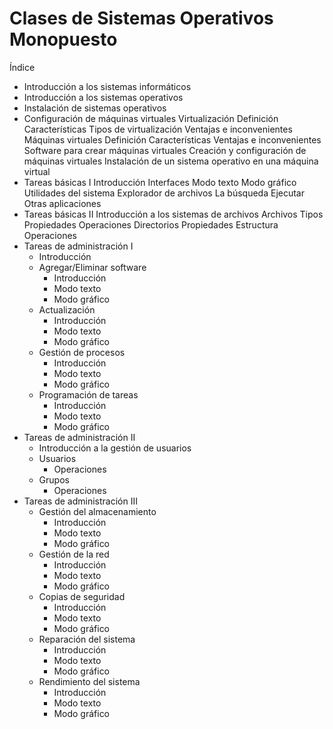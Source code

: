 # Clases de Sistemas Operativos Monopuesto

Índice

- Introducción a los sistemas informáticos
- Introducción a los sistemas operativos
- Instalación de sistemas operativos
- Configuración de máquinas virtuales
Virtualización
Definición
Características
Tipos de virtualización
Ventajas e inconvenientes
Máquinas virtuales
Definición
Características
Ventajas e inconvenientes
Software para crear máquinas virtuales
Creación y configuración de máquinas virtuales
Instalación de un sistema operativo en una máquina virtual
- Tareas básicas I
Introducción
Interfaces
Modo texto
Modo gráfico
Utilidades del sistema
Explorador de archivos
La búsqueda
Ejecutar
Otras aplicaciones
- Tareas básicas II
Introducción a los sistemas de archivos
Archivos
Tipos
Propiedades
Operaciones
Directorios
Propiedades
Estructura
Operaciones
- Tareas de administración I
  - Introducción
  - Agregar/Eliminar software
    - Introducción
    - Modo texto
    - Modo gráfico
  - Actualización
    - Introducción
    - Modo texto
    - Modo gráfico
  - Gestión de procesos
    - Introducción
    - Modo texto
    - Modo gráfico
  - Programación de tareas
    - Introducción
    - Modo texto
    - Modo gráfico
- Tareas de administración II
  - Introducción a la gestión de usuarios
  - Usuarios
    - Operaciones
  - Grupos
    - Operaciones
- Tareas de administración III
  - Gestión del almacenamiento
    - Introducción
    - Modo texto
    - Modo gráfico
  - Gestión de la red
    - Introducción
    - Modo texto
    - Modo gráfico
  - Copias de seguridad
    - Introducción
    - Modo texto
    - Modo gráfico
  - Reparación del sistema
    - Introducción
    - Modo texto
    - Modo gráfico
  - Rendimiento del sistema
    - Introducción
    - Modo texto
    - Modo gráfico
